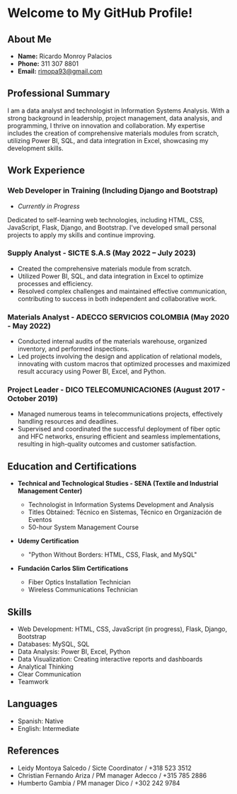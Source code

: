 # Welcome to My GitHub Profile!

## About Me

- **Name:** Ricardo Monroy Palacios
- **Phone:** 311 307 8801
- **Email:** rimopa93@gmail.com

## Professional Summary

I am a data analyst and technologist in Information Systems Analysis. With a strong background in leadership, project management, data analysis, and programming, I thrive on innovation and collaboration. My expertise includes the creation of comprehensive materials modules from scratch, utilizing Power BI, SQL, and data integration in Excel, showcasing my development skills.

## Work Experience

### Web Developer in Training (Including Django and Bootstrap)
- *Currently in Progress*

Dedicated to self-learning web technologies, including HTML, CSS, JavaScript, Flask, Django, and Bootstrap. I've developed small personal projects to apply my skills and continue improving.

### Supply Analyst - SICTE S.A.S (May 2022 – July 2023)
- Created the comprehensive materials module from scratch.
- Utilized Power BI, SQL, and data integration in Excel to optimize processes and efficiency.
- Resolved complex challenges and maintained effective communication, contributing to success in both independent and collaborative work.

### Materials Analyst - ADECCO SERVICIOS COLOMBIA (May 2020 - May 2022)
- Conducted internal audits of the materials warehouse, organized inventory, and performed inspections.
- Led projects involving the design and application of relational models, innovating with custom macros that optimized processes and maximized result accuracy using Power BI, Excel, and Python.

### Project Leader - DICO TELECOMUNICACIONES (August 2017 - October 2019)
- Managed numerous teams in telecommunications projects, effectively handling resources and deadlines.
- Supervised and coordinated the successful deployment of fiber optic and HFC networks, ensuring efficient and seamless implementations, resulting in high-quality outcomes and customer satisfaction.

## Education and Certifications

- **Technical and Technological Studies - SENA (Textile and Industrial Management Center)**
  - Technologist in Information Systems Development and Analysis
  - Titles Obtained: Técnico en Sistemas, Técnico en Organización de Eventos
  - 50-hour System Management Course

- **Udemy Certification**
  - "Python Without Borders: HTML, CSS, Flask, and MySQL"

- **Fundación Carlos Slim Certifications**
  - Fiber Optics Installation Technician
  - Wireless Communications Technician

## Skills

- Web Development: HTML, CSS, JavaScript (in progress), Flask, Django, Bootstrap
- Databases: MySQL, SQL
- Data Analysis: Power BI, Excel, Python
- Data Visualization: Creating interactive reports and dashboards
- Analytical Thinking
- Clear Communication
- Teamwork

## Languages

- Spanish: Native
- English: Intermediate

## References

- Leidy Montoya Salcedo / Sicte Coordinator / +318 523 3512
- Christian Fernando Ariza / PM manager Adecco / +315 785 2886
- Humberto Gambia / PM manager Dico / +302 242 9784

